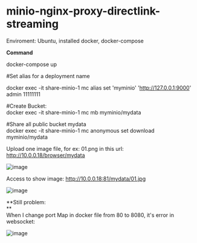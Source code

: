 # minio-nginx-proxy-directlink-streaming

Enviroment: Ubuntu, installed docker, docker-compose

**Command**

docker-compose up 

#Set alias for a deployment name  

docker exec -it share-minio-1 mc alias set 'myminio' 'http://127.0.0.1:9000' admin 11111111  

#Create Bucket:  
docker exec -it share-minio-1 mc mb myminio/mydata  

#Share all public bucket mydata  
docker exec -it share-minio-1 mc anonymous set download myminio/mydata  

Upload one image file, for ex: 01.png in this url:  
http://10.0.0.18/browser/mydata  

![image](https://github.com/dungla2011/minio-nginx-proxy-directlink-streaming/assets/7878963/76348ee4-5cd9-4e21-b4ee-60f60e78a664)



Access to show image: http://10.0.0.18:81/mydata/01.jpg   


![image](https://github.com/dungla2011/minio-nginx-proxy-directlink-streaming/assets/7878963/40e6f2fd-3a06-498c-b05d-9eb228175a46)


**Still problem:  
**  
When I change port Map in docker file from 80 to 8080, it's error in websocket:  

![image](https://github.com/dungla2011/minio-nginx-proxy-directlink-streaming/assets/7878963/30968be7-a2cc-42e4-8217-92297bea450d)





